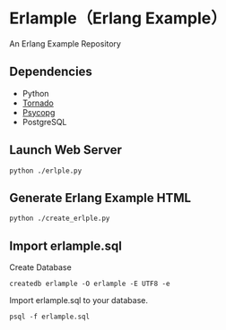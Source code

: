 # Erlample（Erlang Example）

An Erlang Example Repository


## Dependencies

- Python
- [Tornado](http://www.tornadoweb.org/) 
- [Psycopg](http://www.psycopg.org/psycopg/)
- PostgreSQL


## Launch Web Server

    python ./erlple.py
    
    
## Generate Erlang Example HTML

	python ./create_erlple.py


## Import erlample.sql

Create Database

    createdb erlample -O erlample -E UTF8 -e

Import erlample.sql to your database.

    psql -f erlample.sql